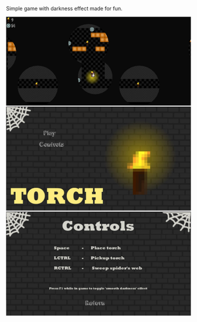Simple game with darkness effect made for fun.

![demoScreen1](https://github.com/SecMeant/torch/blob/master/demo/game1.JPG)
![demoScreen2](https://github.com/SecMeant/torch/blob/master/demo/mainmenu.JPG)
![demoScreen3](https://github.com/SecMeant/torch/blob/master/demo/controls.JPG)

